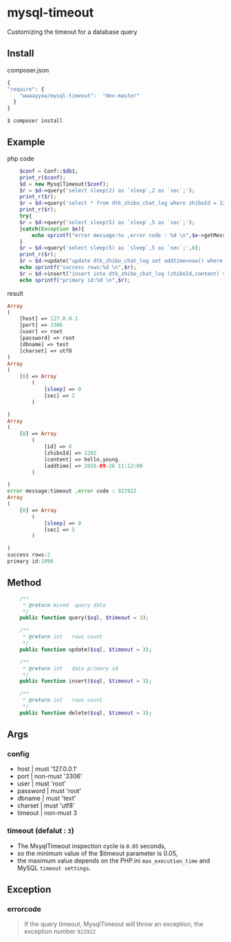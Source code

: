 # mysql-timeout
Customizing the timeout for a database query

## Install
composer.json
```javascript
{
"require": {
    "wwaayyaa/mysql-timeout":  "dev-master"
  }
}
```
```$ composer install```
## Example

php code

```php
    $conf = Conf::$db1;
    print_r($conf);
    $d = new MysqlTimeout($conf);
    $r = $d->query('select sleep(2) as `sleep`,2 as `sec`;');
    print_r($r);
    $r = $d->query('select * from dtk_zhibo_chat_log where zhiboId = 1292 limit 1;');
    print_r($r);
    try{
    $r = $d->query('select sleep(5) as `sleep`,5 as `sec`;');
    }catch(Exception $e){
        echo sprintf("error message:%s ,error code : %d \n",$e->getMessage(),$e->getCode());
    }
    $r = $d->query('select sleep(5) as `sleep`,5 as `sec`;',6);
    print_r($r);
    $r = $d->update("update dtk_zhibo_chat_log set addtime=now() where id = 6 or id = 17;");
    echo sprintf("success rows:%d \n",$r);
    $r = $d->insert("insert into dtk_zhibo_chat_log (zhiboId,content) values (1292,'test');");
    echo sprintf("primary id:%d \n",$r);
```
result

```php
Array
(
    [host] => 127.0.0.1
    [port] => 3306
    [user] => root
    [password] => root
    [dbname] => test
    [charset] => utf8
)
Array
(
    [0] => Array
        (
            [sleep] => 0
            [sec] => 2
        )

)
Array
(
    [0] => Array
        (
            [id] => 6
            [zhiboId] => 1292
            [content] => hello,young.
            [addtime] => 2016-09-26 11:12:00
        )

)
error message:timeout ,error code : 922922
Array
(
    [0] => Array
        (
            [sleep] => 0
            [sec] => 5
        )

)
success rows:2
primary id:1096

```

## Method

```php
	/**
     * @return mixed  query data
     */
	public function query($sql, $timeout = 3);

	/**
     * @return int   rows count
     */
	public function update($sql, $timeout = 3);

	/**
     * @return int   data primary id
     */
	public function insert($sql, $timeout = 3);

	/**
     * @return int   rows count
     */
	public function delete($sql, $timeout = 3);

```

## Args

### config
 - host | must '127.0.0.1'
 - port | non-must '3306'
 - user | must 'root'
 - password | must 'root'
 - dbname | must 'text'
 - charset | must 'utf8'
 - timeout | non-must 3

### timeout (defalut : ```3```)
 - The MsyqlTimeout inspection cycle is ```0.05``` seconds,
 - so the minimum value of the $timeout parameter is 0.05,
 - the maximum value depends on the PHP.ini ```max_execution_time``` and MySQL ```timeout settings```.

## Exception

### errorcode
>If the query timeout,  MysqlTimeout will throw an exception, the exception number ```922922```

